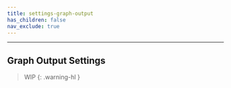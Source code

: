 ```yaml
---
title: settings-graph-output
has_children: false
nav_exclude: true
---
```


---
## Graph Output Settings

> WIP
{: .warning-hl }